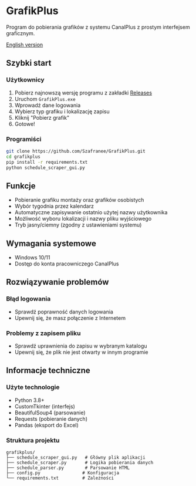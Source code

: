 # GrafikPlus

Program do pobierania grafików z systemu CanalPlus z prostym interfejsem graficznym.

[English version](README_EN.md)

## Szybki start

### Użytkownicy
1. Pobierz najnowszą wersję programu z zakładki [Releases](../../releases)
2. Uruchom `GrafikPlus.exe`
3. Wprowadź dane logowania 
4. Wybierz typ grafiku i lokalizację zapisu 
5. Kliknij "Pobierz grafik"
6. Gotowe!

### Programiści
```bash
git clone https://github.com/Szafranee/GrafikPlus.git
cd grafikplus
pip install -r requirements.txt
python schedule_scraper_gui.py
```

## Funkcje
- Pobieranie grafiku montaży oraz grafików osobistych
- Wybór tygodnia przez kalendarz
- Automatyczne zapisywanie ostatnio użytej nazwy użytkownika
- Możliwość wyboru lokalizacji i nazwy pliku wyjściowego
- Tryb jasny/ciemny (zgodny z ustawieniami systemu)

## Wymagania systemowe
- Windows 10/11
- Dostęp do konta pracowniczego CanalPlus

## Rozwiązywanie problemów

### Błąd logowania
- Sprawdź poprawność danych logowania
- Upewnij się, że masz połączenie z Internetem

### Problemy z zapisem pliku
- Sprawdź uprawnienia do zapisu w wybranym katalogu
- Upewnij się, że plik nie jest otwarty w innym programie 

## Informacje techniczne

### Użyte technologie
- Python 3.8+ 
- CustomTkinter (interfejs)
- BeautifulSoup4 (parsowanie)
- Requests (pobieranie danych)
- Pandas (eksport do Excel)

### Struktura projektu
```
grafikplus/
├── schedule_scraper_gui.py   # Główny plik aplikacji
├── schedule_scraper.py       # Logika pobierania danych
├── schedule_parser.py        # Parsowanie HTML
├── config.py                # Konfiguracja
└── requirements.txt         # Zależności
```